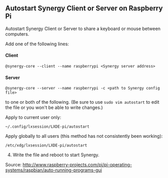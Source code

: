 
## Autostart Synergy Client or Server on Raspberry Pi

Autostart Synergy Client or Server to share a keyboard or mouse between computers.

Add one of the following lines:
#### Client
```
@synergy-core --client --name raspberrypi <Synergy server address>
```
#### Server
```
@synergy-core --server --name raspberrypi -c <path to Synergy config file>
```
to one or both of the following. (Be sure to use `sudo vim autostart` to edit the file or you won't be able to write changes.)

Apply to current user only:
```
~/.config/lxsession/LXDE-pi/autostart
```
Apply globally to all users (this method has not consistently been working):
```
/etc/xdg/lxsession/LXDE-pi/autostart
```

4. Write the file and reboot to start Synergy.

Source: http://www.raspberry-projects.com/pi/pi-operating-systems/raspbian/auto-running-programs-gui
